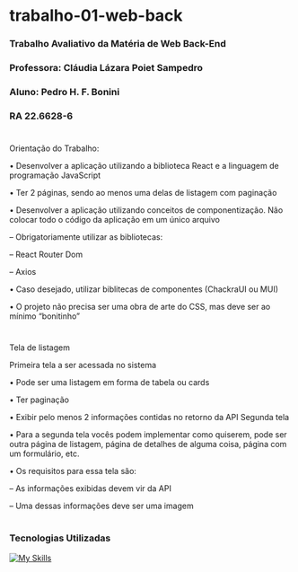 # trabalho-01-web-back
### Trabalho Avaliativo da Matéria de Web Back-End
### Professora: Cláudia Lázara Poiet Sampedro
### Aluno: Pedro H. F. Bonini
### RA 22.6628-6

#

Orientação do Trabalho:

• Desenvolver a aplicação utilizando a biblioteca React e a linguagem de
programação JavaScript

• Ter 2 páginas, sendo ao menos uma delas de listagem com paginação

• Desenvolver a aplicação utilizando conceitos de componentização. Não
colocar todo o código da aplicação em um único arquivo

– Obrigatoriamente utilizar as bibliotecas:

  – React Router Dom
  
  – Axios

• Caso desejado, utilizar biblitecas de componentes (ChackraUI ou MUI)

• O projeto não precisa ser uma obra de arte do CSS, mas deve ser ao
mínimo “bonitinho”

#

Tela de listagem

Primeira tela a ser acessada no sistema

• Pode ser uma listagem em forma de tabela ou cards

• Ter paginação

• Exibir pelo menos 2 informações contidas no retorno da API
Segunda tela

• Para a segunda tela vocês podem implementar como quiserem, pode ser
outra página de listagem, página de detalhes de alguma coisa, página com
um formulário, etc.

• Os requisitos para essa tela são:
  
  – As informações exibidas devem vir da API
  
  – Uma dessas informações deve ser uma imagem

#

### Tecnologias Utilizadas
[![My Skills](https://skillicons.dev/icons?i=javascript,vscode,github,git,postman,react)](https://skillicons.dev)
 
